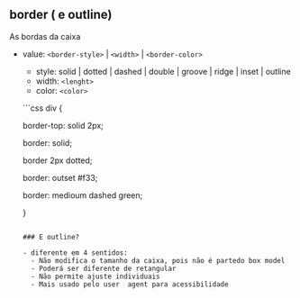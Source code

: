 ## border ( e outline)
As bordas da caixa

- value: `<border-style>` | `<width>` | `<border-color>`
  - style: solid | dotted | dashed | double | groove | ridge | inset | outline
  - width: `<lenght>`
  - color: `<color>`

  ´´´css
  div {
    <!-- shorthand -->
    border-top: solid 2px; <!-- top, right, bottom, left -->
    <!-- style -->
    border: solid;
    <!-- width <lenght> | style -->
    border 2px dotted;
    <!-- style color -->
    border: outset #f33;
    <!-- widht | style | color -->
    border: medioum dashed green;
  

  }
  ```

  ### E outline?

  - diferente em 4 sentidos:
    - Não modifica o tamanho da caixa, pois não é partedo box model
    - Poderá ser diferente de retangular 
    - Não permite ajuste individuais 
    - Mais usado pelo user  agent para acessibilidade 